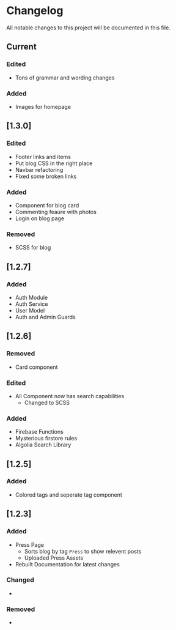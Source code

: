 # Changelog
All notable changes to this project will be documented in this file.

## Current

### Edited
- Tons of grammar and wording changes

### Added
- Images for homepage


## [1.3.0]

### Edited
- Footer links and items
- Put blog CSS in the right place
- Navbar refactoring
- Fixed some broken links

### Added
- Component for blog card
- Commenting feaure with photos
- Login on blog page

### Removed
- SCSS for blog


## [1.2.7]

### Added
- Auth Module
- Auth Service
- User Model
- Auth and Admin Guards


## [1.2.6]

### Removed
- Card component

### Edited
- All Component now has search capabilities
  - Changed to SCSS

### Added
- Firebase Functions
- Mysterious firstore rules
- Algolia Search Library

## [1.2.5]

### Added
- Colored tags and seperate tag component

## [1.2.3] 
### Added
- Press Page
  - Sorts blog by tag `Press` to show relevent posts
  - Uploaded Press Assets
- Rebuilt Documentation for latest changes

### Changed
- 

### Removed
- 
